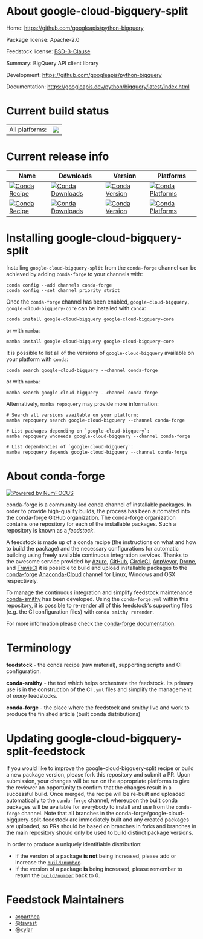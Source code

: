 About google-cloud-bigquery-split
=================================

Home: https://github.com/googleapis/python-bigquery

Package license: Apache-2.0

Feedstock license: [BSD-3-Clause](https://github.com/conda-forge/google-cloud-bigquery-feedstock/blob/main/LICENSE.txt)

Summary: BigQuery API client library

Development: https://github.com/googleapis/python-bigquery

Documentation: https://googleapis.dev/python/bigquery/latest/index.html

Current build status
====================


<table><tr><td>All platforms:</td>
    <td>
      <a href="https://dev.azure.com/conda-forge/feedstock-builds/_build/latest?definitionId=5584&branchName=main">
        <img src="https://dev.azure.com/conda-forge/feedstock-builds/_apis/build/status/google-cloud-bigquery-feedstock?branchName=main">
      </a>
    </td>
  </tr>
</table>

Current release info
====================

| Name | Downloads | Version | Platforms |
| --- | --- | --- | --- |
| [![Conda Recipe](https://img.shields.io/badge/recipe-google--cloud--bigquery-green.svg)](https://anaconda.org/conda-forge/google-cloud-bigquery) | [![Conda Downloads](https://img.shields.io/conda/dn/conda-forge/google-cloud-bigquery.svg)](https://anaconda.org/conda-forge/google-cloud-bigquery) | [![Conda Version](https://img.shields.io/conda/vn/conda-forge/google-cloud-bigquery.svg)](https://anaconda.org/conda-forge/google-cloud-bigquery) | [![Conda Platforms](https://img.shields.io/conda/pn/conda-forge/google-cloud-bigquery.svg)](https://anaconda.org/conda-forge/google-cloud-bigquery) |
| [![Conda Recipe](https://img.shields.io/badge/recipe-google--cloud--bigquery--core-green.svg)](https://anaconda.org/conda-forge/google-cloud-bigquery-core) | [![Conda Downloads](https://img.shields.io/conda/dn/conda-forge/google-cloud-bigquery-core.svg)](https://anaconda.org/conda-forge/google-cloud-bigquery-core) | [![Conda Version](https://img.shields.io/conda/vn/conda-forge/google-cloud-bigquery-core.svg)](https://anaconda.org/conda-forge/google-cloud-bigquery-core) | [![Conda Platforms](https://img.shields.io/conda/pn/conda-forge/google-cloud-bigquery-core.svg)](https://anaconda.org/conda-forge/google-cloud-bigquery-core) |

Installing google-cloud-bigquery-split
======================================

Installing `google-cloud-bigquery-split` from the `conda-forge` channel can be achieved by adding `conda-forge` to your channels with:

```
conda config --add channels conda-forge
conda config --set channel_priority strict
```

Once the `conda-forge` channel has been enabled, `google-cloud-bigquery, google-cloud-bigquery-core` can be installed with `conda`:

```
conda install google-cloud-bigquery google-cloud-bigquery-core
```

or with `mamba`:

```
mamba install google-cloud-bigquery google-cloud-bigquery-core
```

It is possible to list all of the versions of `google-cloud-bigquery` available on your platform with `conda`:

```
conda search google-cloud-bigquery --channel conda-forge
```

or with `mamba`:

```
mamba search google-cloud-bigquery --channel conda-forge
```

Alternatively, `mamba repoquery` may provide more information:

```
# Search all versions available on your platform:
mamba repoquery search google-cloud-bigquery --channel conda-forge

# List packages depending on `google-cloud-bigquery`:
mamba repoquery whoneeds google-cloud-bigquery --channel conda-forge

# List dependencies of `google-cloud-bigquery`:
mamba repoquery depends google-cloud-bigquery --channel conda-forge
```


About conda-forge
=================

[![Powered by
NumFOCUS](https://img.shields.io/badge/powered%20by-NumFOCUS-orange.svg?style=flat&colorA=E1523D&colorB=007D8A)](https://numfocus.org)

conda-forge is a community-led conda channel of installable packages.
In order to provide high-quality builds, the process has been automated into the
conda-forge GitHub organization. The conda-forge organization contains one repository
for each of the installable packages. Such a repository is known as a *feedstock*.

A feedstock is made up of a conda recipe (the instructions on what and how to build
the package) and the necessary configurations for automatic building using freely
available continuous integration services. Thanks to the awesome service provided by
[Azure](https://azure.microsoft.com/en-us/services/devops/), [GitHub](https://github.com/),
[CircleCI](https://circleci.com/), [AppVeyor](https://www.appveyor.com/),
[Drone](https://cloud.drone.io/welcome), and [TravisCI](https://travis-ci.com/)
it is possible to build and upload installable packages to the
[conda-forge](https://anaconda.org/conda-forge) [Anaconda-Cloud](https://anaconda.org/)
channel for Linux, Windows and OSX respectively.

To manage the continuous integration and simplify feedstock maintenance
[conda-smithy](https://github.com/conda-forge/conda-smithy) has been developed.
Using the ``conda-forge.yml`` within this repository, it is possible to re-render all of
this feedstock's supporting files (e.g. the CI configuration files) with ``conda smithy rerender``.

For more information please check the [conda-forge documentation](https://conda-forge.org/docs/).

Terminology
===========

**feedstock** - the conda recipe (raw material), supporting scripts and CI configuration.

**conda-smithy** - the tool which helps orchestrate the feedstock.
                   Its primary use is in the construction of the CI ``.yml`` files
                   and simplify the management of *many* feedstocks.

**conda-forge** - the place where the feedstock and smithy live and work to
                  produce the finished article (built conda distributions)


Updating google-cloud-bigquery-split-feedstock
==============================================

If you would like to improve the google-cloud-bigquery-split recipe or build a new
package version, please fork this repository and submit a PR. Upon submission,
your changes will be run on the appropriate platforms to give the reviewer an
opportunity to confirm that the changes result in a successful build. Once
merged, the recipe will be re-built and uploaded automatically to the
`conda-forge` channel, whereupon the built conda packages will be available for
everybody to install and use from the `conda-forge` channel.
Note that all branches in the conda-forge/google-cloud-bigquery-split-feedstock are
immediately built and any created packages are uploaded, so PRs should be based
on branches in forks and branches in the main repository should only be used to
build distinct package versions.

In order to produce a uniquely identifiable distribution:
 * If the version of a package **is not** being increased, please add or increase
   the [``build/number``](https://docs.conda.io/projects/conda-build/en/latest/resources/define-metadata.html#build-number-and-string).
 * If the version of a package **is** being increased, please remember to return
   the [``build/number``](https://docs.conda.io/projects/conda-build/en/latest/resources/define-metadata.html#build-number-and-string)
   back to 0.

Feedstock Maintainers
=====================

* [@parthea](https://github.com/parthea/)
* [@tswast](https://github.com/tswast/)
* [@xylar](https://github.com/xylar/)

